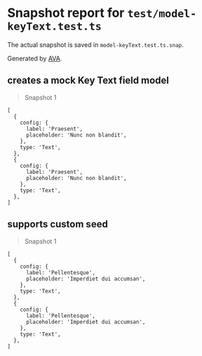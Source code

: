 # Snapshot report for `test/model-keyText.test.ts`

The actual snapshot is saved in `model-keyText.test.ts.snap`.

Generated by [AVA](https://avajs.dev).

## creates a mock Key Text field model

> Snapshot 1

    [
      {
        config: {
          label: 'Praesent',
          placeholder: 'Nunc non blandit',
        },
        type: 'Text',
      },
      {
        config: {
          label: 'Praesent',
          placeholder: 'Nunc non blandit',
        },
        type: 'Text',
      },
    ]

## supports custom seed

> Snapshot 1

    [
      {
        config: {
          label: 'Pellentesque',
          placeholder: 'Imperdiet dui accumsan',
        },
        type: 'Text',
      },
      {
        config: {
          label: 'Pellentesque',
          placeholder: 'Imperdiet dui accumsan',
        },
        type: 'Text',
      },
    ]
